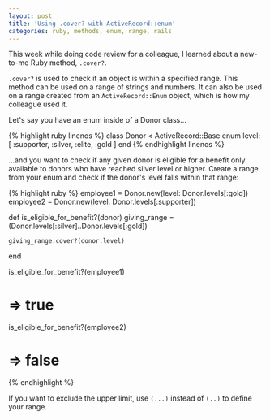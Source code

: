 ```yaml
---
layout: post
title: 'Using .cover? with ActiveRecord::enum'
categories: ruby, methods, enum, range, rails
---
```

This week while doing code review for a colleague, I learned about a new-to-me Ruby method, `.cover?`.

`.cover?` is used to check if an object is within a specified range. This method can be used on a range of strings and numbers. It can also be used on a range created from an `ActiveRecord::Enum` object, which is how my colleague used it.

Let's say you have an enum inside of a Donor class...

{% highlight ruby linenos %}
class Donor < ActiveRecord::Base
    enum level: [
        :supporter,
        :silver,
        :elite,
        :gold
    ]
end
{% endhighlight linenos %}

...and you want to check if any given donor is eligible for a benefit only available to donors who have reached silver level or higher. Create a range from your enum and check if the donor's level falls within that range:

{% highlight ruby %}
employee1 = Donor.new(level: Donor.levels[:gold])
employee2 = Donor.new(level: Donor.levels[:supporter])

def is_eligible_for_benefit?(donor)
    giving_range = (Donor.levels[:silver]..Donor.levels[:gold])

    giving_range.cover?(donor.level)
end

is_eligible_for_benefit?(employee1)
# => true

is_eligible_for_benefit?(employee2)
# => false
{% endhighlight %}


If you want to exclude the upper limit, use `(...)` instead of `(..)` to define your range.